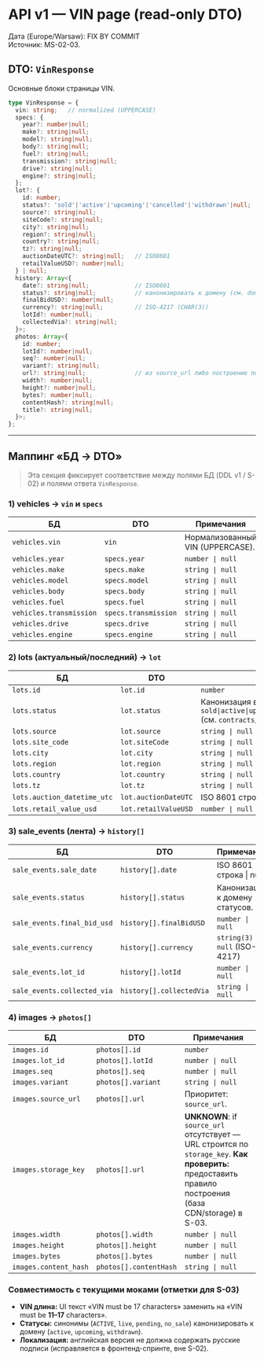 # API v1 — VIN page (read-only DTO)

Дата (Europe/Warsaw): FIX BY COMMIT  
Источник: MS-02-03.

## DTO: `VinResponse`
Основные блоки страницы VIN.

```ts
type VinResponse = {
  vin: string;   // normalized (UPPERCASE)
  specs: {
    year?: number|null;
    make?: string|null;
    model?: string|null;
    body?: string|null;
    fuel?: string|null;
    transmission?: string|null;
    drive?: string|null;
    engine?: string|null;
  };
  lot?: {
    id: number;
    status?: 'sold'|'active'|'upcoming'|'cancelled'|'withdrawn'|null;
    source?: string|null;
    siteCode?: string|null;
    city?: string|null;
    region?: string|null;
    country?: string|null;
    tz?: string|null;
    auctionDateUTC?: string|null;   // ISO8601
    retailValueUSD?: number|null;
  } | null;
  history: Array<{
    date?: string|null;             // ISO8601
    status?: string|null;           // канонизировать к домену (см. domains/status.md)
    finalBidUSD?: number|null;
    currency?: string|null;         // ISO-4217 (CHAR(3))
    lotId?: number|null;
    collectedVia?: string|null;
  }>;
  photos: Array<{
    id: number;
    lotId?: number|null;
    seq?: number|null;
    variant?: string|null;
    url?: string|null;              // из source_url либо построение по storage_key
    width?: number|null;
    height?: number|null;
    bytes?: number|null;
    contentHash?: string|null;
    title?: string|null;
  }>;
};
```

---

## Маппинг «БД → DTO»

> Эта секция фиксирует соответствие между полями БД (DDL v1 / S-02) и полями ответа `VinResponse`.

### 1) vehicles → `vin` и `specs`
| БД                                   | DTO                                   | Примечания |
|--------------------------------------|----------------------------------------|------------|
| `vehicles.vin`                       | `vin`                                  | Нормализованный VIN (UPPERCASE). |
| `vehicles.year`                      | `specs.year`                           | `number \| null` |
| `vehicles.make`                      | `specs.make`                           | `string \| null` |
| `vehicles.model`                     | `specs.model`                          | `string \| null` |
| `vehicles.body`                      | `specs.body`                           | `string \| null` |
| `vehicles.fuel`                      | `specs.fuel`                           | `string \| null` |
| `vehicles.transmission`              | `specs.transmission`                   | `string \| null` |
| `vehicles.drive`                     | `specs.drive`                          | `string \| null` |
| `vehicles.engine`                    | `specs.engine`                         | `string \| null` |

### 2) lots (актуальный/последний) → `lot`
| БД                                   | DTO                                   | Примечания |
|--------------------------------------|----------------------------------------|------------|
| `lots.id`                            | `lot.id`                               | `number` |
| `lots.status`                        | `lot.status`                           | Канонизация в `sold\|active\|upcoming\|cancelled\|withdrawn` (см. `contracts/domains/status.md`). |
| `lots.source`                        | `lot.source`                           | `string \| null` |
| `lots.site_code`                     | `lot.siteCode`                         | `string \| null` |
| `lots.city`                          | `lot.city`                             | `string \| null` |
| `lots.region`                        | `lot.region`                           | `string \| null` |
| `lots.country`                       | `lot.country`                          | `string \| null` |
| `lots.tz`                            | `lot.tz`                               | `string \| null` |
| `lots.auction_datetime_utc`          | `lot.auctionDateUTC`                   | ISO 8601 строка \| null |
| `lots.retail_value_usd`              | `lot.retailValueUSD`                   | `number \| null` |

### 3) sale_events (лента) → `history[]`
| БД                                   | DTO                                   | Примечания |
|--------------------------------------|----------------------------------------|------------|
| `sale_events.sale_date`              | `history[].date`                       | ISO 8601 строка \| null |
| `sale_events.status`                 | `history[].status`                     | Канонизация к домену статусов. |
| `sale_events.final_bid_usd`          | `history[].finalBidUSD`                | `number \| null` |
| `sale_events.currency`               | `history[].currency`                   | `string(3) \| null` (ISO-4217) |
| `sale_events.lot_id`                 | `history[].lotId`                      | `number \| null` |
| `sale_events.collected_via`          | `history[].collectedVia`               | `string \| null` |

### 4) images → `photos[]`
| БД                                   | DTO                                   | Примечания |
|--------------------------------------|----------------------------------------|------------|
| `images.id`                          | `photos[].id`                          | `number` |
| `images.lot_id`                      | `photos[].lotId`                       | `number \| null` |
| `images.seq`                         | `photos[].seq`                         | `number \| null` |
| `images.variant`                     | `photos[].variant`                     | `string \| null` |
| `images.source_url`                  | `photos[].url`                         | Приоритет: `source_url`. |
| `images.storage_key`                 | `photos[].url`                         | **UNKNOWN**: if `source_url` отсутствует — URL строится по `storage_key`. **Как проверить:** предоставить правило построения (база CDN/storage) в S-03. |
| `images.width`                       | `photos[].width`                       | `number \| null` |
| `images.height`                      | `photos[].height`                      | `number \| null` |
| `images.bytes`                       | `photos[].bytes`                       | `number \| null` |
| `images.content_hash`                | `photos[].contentHash`                 | `string \| null` |

### Совместимость с текущими моками (отметки для S-03)
- **VIN длина:** UI текст «VIN must be 17 characters» заменить на «VIN must be **11–17** characters».  
- **Статусы:** синонимы (`ACTIVE`, `live`, `pending`, `no_sale`) канонизировать к домену (`active`, `upcoming`, `withdrawn`).  
- **Локализация:** английская версия не должна содержать русские подписи (исправляется в фронтенд-спринте, вне S-02).

